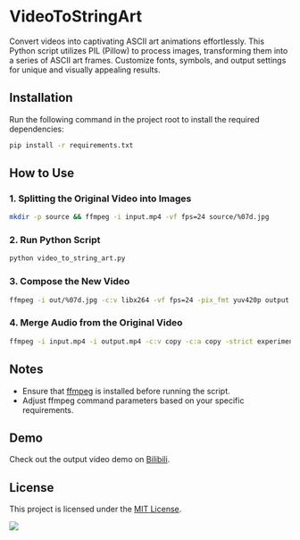 # VideoToStringArt
Convert videos into captivating ASCII art animations effortlessly. This Python script utilizes PIL (Pillow) to process images, transforming them into a series of ASCII art frames. Customize fonts, symbols, and output settings for unique and visually appealing results.

## Installation

Run the following command in the project root to install the required dependencies:

```bash
pip install -r requirements.txt
```

## How to Use

### 1. Splitting the Original Video into Images

```bash
mkdir -p source && ffmpeg -i input.mp4 -vf fps=24 source/%07d.jpg
```

### 2. Run Python Script

```bash
python video_to_string_art.py
```

### 3. Compose the New Video

```bash
ffmpeg -i out/%07d.jpg -c:v libx264 -vf fps=24 -pix_fmt yuv420p output.mp4
```

### 4. Merge Audio from the Original Video

```bash
ffmpeg -i input.mp4 -i output.mp4 -c:v copy -c:a copy -strict experimental -shortest final.mp4
```

## Notes

- Ensure that [ffmpeg](https://github.com/FFmpeg/FFmpeg) is installed before running the script.
- Adjust ffmpeg command parameters based on your specific requirements.

## Demo 

Check out the output video demo on [Bilibili](https://www.bilibili.com/video/BV1cu4y1N7gJ/).

## License

This project is licensed under the [MIT License](LICENSE).

![](https://img.shields.io/github/last-commit/IdealistYu/VideoToStringArt)
